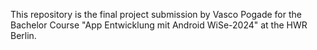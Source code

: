 This repository is the final project submission by Vasco Pogade for the Bachelor Course "App Entwicklung mit Android WiSe-2024" at the HWR Berlin.
